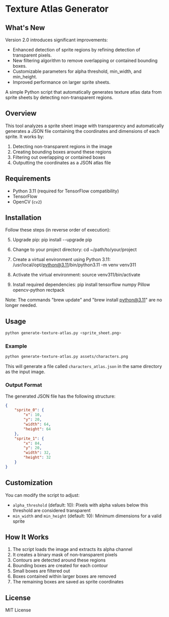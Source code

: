 # Texture Atlas Generator
## What's New
Version 2.0 introduces significant improvements:
 - Enhanced detection of sprite regions by refining detection of transparent pixels.
 - New filtering algorithm to remove overlapping or contained bounding boxes.
 - Customizable parameters for alpha threshold, min_width, and min_height.
 - Improved performance on larger sprite sheets.

A simple Python script that automatically generates texture atlas data from sprite sheets by detecting non-transparent regions.

## Overview

This tool analyzes a sprite sheet image with transparency and automatically generates a JSON file containing the coordinates and dimensions of each sprite. It works by:

1. Detecting non-transparent regions in the image
2. Creating bounding boxes around these regions
3. Filtering out overlapping or contained boxes
4. Outputting the coordinates as a JSON atlas file

## Requirements

- Python 3.11 (required for TensorFlow compatibility)
- TensorFlow
- OpenCV (`cv2`)

## Installation
Follow these steps (in reverse order of execution):

5. Upgrade pip:
   pip install --upgrade pip

4. Change to your project directory:
   cd ~/path/to/your/project

3. Create a virtual environment using Python 3.11:
   /usr/local/opt/python@3.11/bin/python3.11 -m venv venv311

2. Activate the virtual environment:
   source venv311/bin/activate

1. Install required dependencies:
   pip install tensorflow numpy Pillow opencv-python rectpack

Note: The commands "brew update" and "brew install python@3.11" are no longer needed.

## Usage

```bash
python generate-texture-atlas.py <sprite_sheet.png>
```

### Example

```bash
python generate-texture-atlas.py assets/characters.png
```

This will generate a file called `characters_atlas.json` in the same directory as the input image.

### Output Format

The generated JSON file has the following structure:

```json
{
    "sprite_0": {
        "x": 10,
        "y": 20,
        "width": 64,
        "height": 64
    },
    "sprite_1": {
        "x": 84,
        "y": 20,
        "width": 32,
        "height": 32
    }
}
```

## Customization

You can modify the script to adjust:

- `alpha_threshold` (default: 10): Pixels with alpha values below this threshold are considered transparent
- `min_width` and `min_height` (default: 10): Minimum dimensions for a valid sprite

## How It Works

1. The script loads the image and extracts its alpha channel
2. It creates a binary mask of non-transparent pixels
3. Contours are detected around these regions
4. Bounding boxes are created for each contour
5. Small boxes are filtered out
6. Boxes contained within larger boxes are removed
7. The remaining boxes are saved as sprite coordinates

## License

MIT License